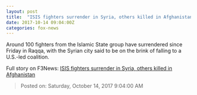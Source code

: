 ```yaml
---
layout: post
title:  "ISIS fighters surrender in Syria, others killed in Afghanistan"
date: 2017-10-14 09:04:00Z
categories: fox-news
---
```


Around 100 fighters from the Islamic State group have surrendered since Friday in Raqqa, with the Syrian city said to be on the brink of falling to a U.S.-led coalition.


Full story on F3News: [ISIS fighters surrender in Syria, others killed in Afghanistan](http://www.f3nws.com/n/ycpqqH)

> Posted on: Saturday, October 14, 2017 9:04:00 AM
